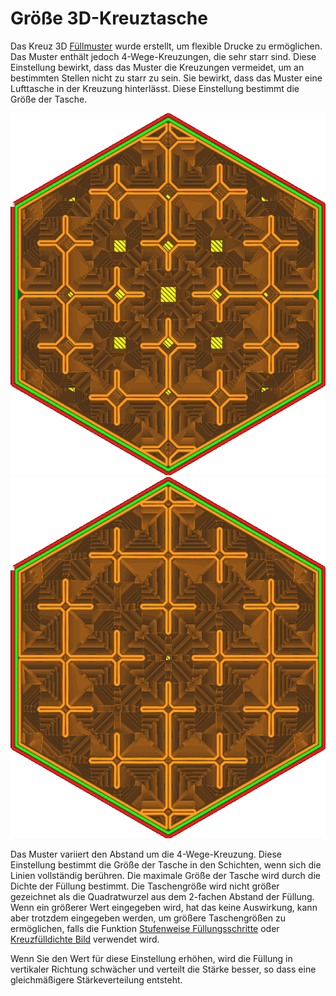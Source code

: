 Größe 3D-Kreuztasche
====
Das Kreuz 3D [Füllmuster](../infill/infill_pattern.md) wurde erstellt, um flexible Drucke zu ermöglichen. Das Muster enthält jedoch 4-Wege-Kreuzungen, die sehr starr sind. Diese Einstellung bewirkt, dass das Muster die Kreuzungen vermeidet, um an bestimmten Stellen nicht zu starr zu sein. Sie bewirkt, dass das Muster eine Lufttasche in der Kreuzung hinterlässt. Diese Einstellung bestimmt die Größe der Tasche.

<!--screenshot {
"image_path": "infill_pattern_cross_3d.png",
"models": [{"script": "hexagonal_prism.scad"}],
"camera_position": [0, 0, 180],
"settings": {
    "top_layers": 0,
    "infill_pattern": "cross_3d",
    "cross_infill_pocket_size": 2
},
"colours": 32
}-->
<!--screenshot {
"image_path": "cross_infill_pocket_size_0_5.png",
"models": [{"script": "hexagonal_prism.scad"}],
"camera_position": [0, 0, 180],
"settings": {
    "top_layers": 0,
    "infill_pattern": "cross_3d",
    "cross_infill_pocket_size": 0.5
},
"colours": 32
}-->
![Die Standardtaschengröße von 2 mm](../../../articles/images/infill_pattern_cross_3d.png)
![Eine Taschengröße von 0,5 mm](../../../articles/images/cross_infill_pocket_size_0_5.png)

Das Muster variiert den Abstand um die 4-Wege-Kreuzung. Diese Einstellung bestimmt die Größe der Tasche in den Schichten, wenn sich die Linien vollständig berühren. Die maximale Größe der Tasche wird durch die Dichte der Füllung bestimmt. Die Taschengröße wird nicht größer gezeichnet als die Quadratwurzel aus dem 2-fachen Abstand der Füllung. Wenn ein größerer Wert eingegeben wird, hat das keine Auswirkung, kann aber trotzdem eingegeben werden, um größere Taschengrößen zu ermöglichen, falls die Funktion [Stufenweise Füllungsschritte](../infill/gradual_infill_steps.md) oder [Kreuzfülldichte Bild](cross_infill_density_image.md) verwendet wird.

Wenn Sie den Wert für diese Einstellung erhöhen, wird die Füllung in vertikaler Richtung schwächer und verteilt die Stärke besser, so dass eine gleichmäßigere Stärkeverteilung entsteht.